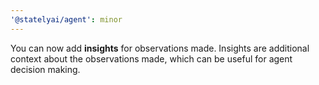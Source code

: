 ```yaml
---
'@statelyai/agent': minor
---
```


You can now add **insights** for observations made. Insights are additional context about the observations made, which can be useful for agent decision making.
